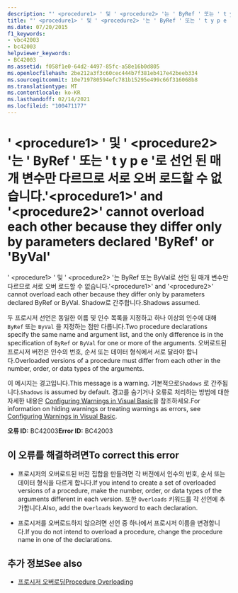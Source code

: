 ```yaml
---
description: "' <procedure1> ' 및 ' <procedure2> '는 ' ByRef ' 또는 ' t y p e '로 선언 된 매개 변수만 다르므로 서로 오버 로드할 수 없습니다."
title: "' <procedure1> ' 및 ' <procedure2> '는 ' ByRef ' 또는 ' t y p e '로 선언 된 매개 변수만 다르므로 서로 오버 로드할 수 없습니다."
ms.date: 07/20/2015
f1_keywords:
- vbc42003
- bc42003
helpviewer_keywords:
- BC42003
ms.assetid: f058f1e0-64d2-4497-85fc-a58e16b0d805
ms.openlocfilehash: 2be212a3f3c60cec444b7f381eb417e42beeb334
ms.sourcegitcommit: 10e719780594efc781b15295e499c66f316068b8
ms.translationtype: MT
ms.contentlocale: ko-KR
ms.lasthandoff: 02/14/2021
ms.locfileid: "100471177"
---
```

# <a name="procedure1-and-procedure2-cannot-overload-each-other-because-they-differ-only-by-parameters-declared-byref-or-byval"></a><span data-ttu-id="b8f9f-103">' \<procedure1> ' 및 ' \<procedure2> '는 ' ByRef ' 또는 ' t y p e '로 선언 된 매개 변수만 다르므로 서로 오버 로드할 수 없습니다.</span><span class="sxs-lookup"><span data-stu-id="b8f9f-103">'\<procedure1>' and '\<procedure2>' cannot overload each other because they differ only by parameters declared 'ByRef' or 'ByVal'</span></span>

<span data-ttu-id="b8f9f-104">' \<procedure1> ' 및 ' \<procedure2> '는 ByRef 또는 ByVal로 선언 된 매개 변수만 다르므로 서로 오버 로드할 수 없습니다.</span><span class="sxs-lookup"><span data-stu-id="b8f9f-104">'\<procedure1>' and '\<procedure2>' cannot overload each other because they differ only by parameters declared ByRef or ByVal.</span></span> <span data-ttu-id="b8f9f-105">Shadow로 간주합니다.</span><span class="sxs-lookup"><span data-stu-id="b8f9f-105">Shadows assumed.</span></span>  
  
 <span data-ttu-id="b8f9f-106">두 프로시저 선언은 동일한 이름 및 인수 목록을 지정하고 하나 이상의 인수에 대해 `ByRef` 또는 `ByVal` 을 지정하는 점만 다릅니다.</span><span class="sxs-lookup"><span data-stu-id="b8f9f-106">Two procedure declarations specify the same name and argument list, and the only difference is in the specification of `ByRef` or `ByVal` for one or more of the arguments.</span></span> <span data-ttu-id="b8f9f-107">오버로드된 프로시저 버전은 인수의 번호, 순서 또는 데이터 형식에서 서로 달라야 합니다.</span><span class="sxs-lookup"><span data-stu-id="b8f9f-107">Overloaded versions of a procedure must differ from each other in the number, order, or data types of the arguments.</span></span>  
  
 <span data-ttu-id="b8f9f-108">이 메시지는 경고입니다.</span><span class="sxs-lookup"><span data-stu-id="b8f9f-108">This message is a warning.</span></span> <span data-ttu-id="b8f9f-109">기본적으로`Shadows` 로 간주됩니다.</span><span class="sxs-lookup"><span data-stu-id="b8f9f-109">`Shadows` is assumed by default.</span></span> <span data-ttu-id="b8f9f-110">경고를 숨기거나 오류로 처리하는 방법에 대한 자세한 내용은 [Configuring Warnings in Visual Basic](/visualstudio/ide/configuring-warnings-in-visual-basic)을 참조하세요.</span><span class="sxs-lookup"><span data-stu-id="b8f9f-110">For information on hiding warnings or treating warnings as errors, see [Configuring Warnings in Visual Basic](/visualstudio/ide/configuring-warnings-in-visual-basic).</span></span>  
  
 <span data-ttu-id="b8f9f-111">**오류 ID:** BC42003</span><span class="sxs-lookup"><span data-stu-id="b8f9f-111">**Error ID:** BC42003</span></span>  
  
## <a name="to-correct-this-error"></a><span data-ttu-id="b8f9f-112">이 오류를 해결하려면</span><span class="sxs-lookup"><span data-stu-id="b8f9f-112">To correct this error</span></span>  
  
- <span data-ttu-id="b8f9f-113">프로시저의 오버로드된 버전 집합을 만들려면 각 버전에서 인수의 번호, 순서 또는 데이터 형식을 다르게 합니다.</span><span class="sxs-lookup"><span data-stu-id="b8f9f-113">If you intend to create a set of overloaded versions of a procedure, make the number, order, or data types of the arguments different in each version.</span></span> <span data-ttu-id="b8f9f-114">또한 `Overloads` 키워드를 각 선언에 추가합니다.</span><span class="sxs-lookup"><span data-stu-id="b8f9f-114">Also, add the `Overloads` keyword to each declaration.</span></span>  
  
- <span data-ttu-id="b8f9f-115">프로시저를 오버로드하지 않으려면 선언 중 하나에서 프로시저 이름을 변경합니다.</span><span class="sxs-lookup"><span data-stu-id="b8f9f-115">If you do not intend to overload a procedure, change the procedure name in one of the declarations.</span></span>  
  
## <a name="see-also"></a><span data-ttu-id="b8f9f-116">추가 정보</span><span class="sxs-lookup"><span data-stu-id="b8f9f-116">See also</span></span>

- [<span data-ttu-id="b8f9f-117">프로시저 오버로딩</span><span class="sxs-lookup"><span data-stu-id="b8f9f-117">Procedure Overloading</span></span>](../programming-guide/language-features/procedures/procedure-overloading.md)
